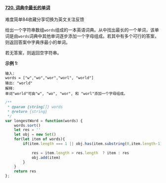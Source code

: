 #### [720. 词典中最长的单词](https://leetcode-cn.com/problems/longest-word-in-dictionary/)

难度简单84收藏分享切换为英文关注反馈

给出一个字符串数组`words`组成的一本英语词典。从中找出最长的一个单词，该单词是由`words`词典中其他单词逐步添加一个字母组成。若其中有多个可行的答案，则返回答案中字典序最小的单词。

若无答案，则返回空字符串。

**示例 1:**

```
输入: 
words = ["w","wo","wor","worl", "world"]
输出: "world"
解释: 
单词"world"可由"w", "wo", "wor", 和 "worl"添加一个字母组成。
```



```javascript
/**
 * @param {string[]} words
 * @return {string}
 */
var longestWord = function(words) {
    words.sort()
    let res = ''
    let obj = new Set()
    for(let item of words){
        if(item.length === 1 || obj.has(item.substring(0,item.length-1))){
           
            res = item.length > res.length  ? item : res
            obj.add(item)
        }
    }
    return res
};
```

